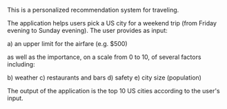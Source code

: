 This is a personalized recommendation system for traveling.

The application helps users pick a US city for a weekend trip (from Friday evening to Sunday evening). The user provides 
as input:

a) an upper limit for the airfare (e.g. $500)

as well as the importance, on a scale from 0 to 10, of several factors including:

b) weather
c) restaurants and bars
d) safety
e) city size (population)

The output of the application is the top 10 US cities according to the user's input.

